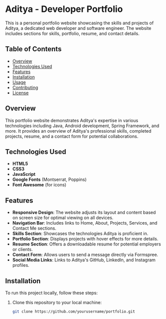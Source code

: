 # Aditya - Developer Portfolio

This is a personal portfolio website showcasing the skills and projects of Aditya, a dedicated web developer and software engineer. The website includes sections for skills, portfolio, resume, and contact details.

## Table of Contents

- [Overview](#overview)
- [Technologies Used](#technologies-used)
- [Features](#features)
- [Installation](#installation)
- [Usage](#usage)
- [Contributing](#contributing)
- [License](#license)

## Overview

This portfolio website demonstrates Aditya's expertise in various technologies including Java, Android development, Spring Framework, and more. It provides an overview of Aditya's professional skills, completed projects, resume, and a contact form for potential collaborations.

## Technologies Used

- **HTML5**
- **CSS3**
- **JavaScript**
- **Google Fonts** (Montserrat, Poppins)
- **Font Awesome** (for icons)

## Features

- **Responsive Design**: The website adjusts its layout and content based on screen size for optimal viewing on all devices.
- **Navigation Bar**: Includes links to Home, About, Projects, Services, and Contact Me sections.
- **Skills Section**: Showcases the technologies Aditya is proficient in.
- **Portfolio Section**: Displays projects with hover effects for more details.
- **Resume Section**: Offers a downloadable resume for potential employers or clients.
- **Contact Form**: Allows users to send a message directly via Formspree.
- **Social Media Links**: Links to Aditya's GitHub, LinkedIn, and Instagram profiles.

## Installation

To run this project locally, follow these steps:

1. Clone this repository to your local machine:

   ```bash
   git clone https://github.com/yourusername/portfolio.git
